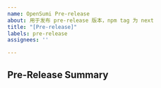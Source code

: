 ```yaml
---
name: OpenSumi Pre-release
about: 用于发布 pre-release 版本，npm tag 为 next
title: "[Pre-release]"
labels: pre-release
assignees: ''

---
```


## Pre-Release Summary
<!-- 请勿直接编辑正文，next 版本发布后机器人会自动填充 -->
